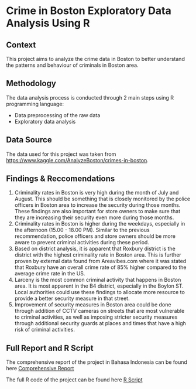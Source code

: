 # Crime in Boston Exploratory Data Analysis Using R

## Context
This project aims to analyze the crime data in Boston to better understand the patterns and behaviour of criminals in Boston area.

## Methodology
The data analysis process is conducted through 2 main steps using R programming language:
- Data preprocessing of the raw data
- Exploratory data analysis

## Data Source
The data used for this project was taken from https://www.kaggle.com/AnalyzeBoston/crimes-in-boston.

## Findings & Reccomendations
1. Criminality rates in Boston is very high during the month of July and August. This should be something that is closely monitored by the police officers in Boston area to increase the security during those months. These findings are also important for store owners to make sure that they are increasing their security even more during those months.
2. Criminality rates in Boston is higher during the weekdays, especially in the afternoon (15.00 - 18.00 PM). Similar to the previous recommendation, police officers and store owners should be more aware to prevent criminal activities during these period.
3. Based on district analysis, it is apparent that Roxbury district is the district with the highest criminality rate in Boston area. This is further proven by external data found from Areavibes.com where it was stated that Roxbury have an overall crime rate of 85% higher compared to the average crime rate in the US.
4. Larceny is the most common criminal activity that happens in Boston area. It is most apparent in the B4 district, especially in the Boylon ST. Local authorities could use these findings to allocate more resource to provide a better security measure in that street.
5. Improvement of security measures in Boston area could be done through addition of CCTV cameras on streets that are most vulnerable to criminal activities, as well as imposing stricter security measures through additional security guards at places and times that have a high risk of criminal activities.

## Full Report and R Script
The comprehensive report of the project in Bahasa Indonesia can be found here [Comprehensive Report](https://github.com/geka14/boston-crime/blob/main/Crime%20in%20Boston%20Comprehensive%20Report%20[IND].pdf)

The full R code of the project can be found here [R Script](https://github.com/geka14/boston-crime/blob/main/Crime%20in%20Boston.R)


